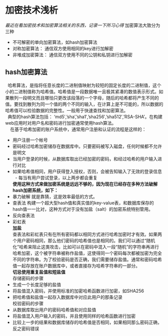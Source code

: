 # 加密技术浅析
*最近在看加密技术和加密算法相关的东西，记录一下所习心得*
加密算法大致分为三种 
- 不可解密的单向加密算法，如hash加密算法
- 对称加密算法： 通信双方使用相同的key进行加解密
- 非堆成加密算法： 通信双方使用不同的公钥和私钥进行加解密
## hash加密算法
   哈希算法，是指将任意长度的二进制值映射为较短的固定长度的二进制值，这个小的二进制值称为哈希值。哈希值是一段数据唯一且极其紧凑的数值表示形式。如果散列一段明文而且哪怕只更改该段落的一个字母，随后的哈希都将产生不同的值。要找到散列为同一个值的两个不同的输入，在计算上是不可能的，所以数据的哈希值可以检验数据的完整性。一般用于快速查找和加密算法。<br/>
   典型的hash算法包括： ‘md5′,’sha’,’sha1′,’sha256′,’sha512′,’RSA-SHA’。在构建web应用时对用户名和密码进行加密通常使用hash算法。<br/>  
   在基于哈希加密的账户系统中，通常用户注册和认证的流程是这样的：
   - 用户注册一个帐号
   - 密码经过哈希加密储存在数据库中。只要密码被写入磁盘，任何时候都不允许是明文
   - 当用户登录的时候，从数据库取出已经加密的密码，和经过哈希的用户输入进行对比
   - 如果哈希值相同，用户获得登入授权，否则，会被告知输入了无效的登录信息
   - 每当有用户尝试登录，以上两步都会重复<br/>
**使用这种方式来做加密系统是远远不够的，因为现在已经存在多种方法破解hash加密系统，如下：**
- 暴力破解 就是靠猜，这是效率最低的方式。
- 查表法 构建一个超大型hash值和真实值的key-value表，和数据库保存的hash值一一比对，这种方式对于没有加盐（salt）的加密系统特别管用。
- 反向查表法
- 彩虹表 <br/>
**加盐**<br/>
查表法和彩虹表只有在所有密码都以相同方式进行哈希加密时才有效。如果两个用户密码相同，那么他们密码的哈希值也是相同的。我们可以通过“随机化”哈希来阻止这类攻击，比如可以在密码中混入一段“随机”的字符串再进行哈希加密，这个被字符串被称作盐值，这使得同一个密码每次都被加密为完全不同的字符串。为了校验密码是否正确，我们需要储存盐值。通常和密码哈希值一起存放在账户数据库中，或者直接存为哈希字符串的一部分。<br/>
**切忌使用重复盐值和短盐值** <br/>
存储密码的步骤
- 生成一个长度足够的盐值
- 将盐值混入密码，并使用标准的加密哈希函数进行加密，如SHA256
- 把哈希值和盐值一起存入数据库中对应此用户的那条记录<br/>
校验密码的步骤
- 从数据库取出用户的密码哈希值和对应盐值
- 将盐值混入用户输入的密码，并且使用同样的哈希函数进行加密
- 比较上一步的结果和数据库储存的哈希值是否相同，如果相同那么密码正确，反之密码错误
